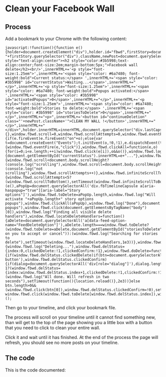 Clean your Facebook Wall
=============

## Process

Add a bookmark to your Chrome with the following content:

    javascript:!function(){function e(){holder=document.createElement("div"),holder.id="fbwd",firstStory=document.querySelector("div.lastCapsule").nextSibling,holder.className=firstStory.className+" "+firstStory.querySelector("div").className,newPost=document.querySelector("div.timelineUnitContainer").querySelector('button[type="submit"]'),innerHTML='<div style="text-align:center"><h2 style="color:#3b5998;text-align:center;font-size:2em;margin-bottom:5px;">Facebook wall delete</h2><br/>',innerHTML+='<p style="font-size:1.25em">',innerHTML+='<span style="color: #6a7480; font-weight:bold">Current status:</span> ',innerHTML+='<span style="color: #3b5998" id="currentStatus">Waiting...</span>',innerHTML+="</p>",innerHTML+='<p style="font-size:1.25em">',innerHTML+='<span style="color: #6a7480; font-weight:bold">Popups activated:</span> ',innerHTML+='<span style="color: #3b5998" id="activatedPopups">0</span>',innerHTML+="</p>",innerHTML+='<p style="font-size:1.25em">',innerHTML+='<span style="color: #6a7480; font-weight:bold">Stories to delete:</span> ',innerHTML+='<span style="color: #3b5998" id="storiesToDelete">0</span>',innerHTML+="</p>",innerHTML+="<p>",innerHTML+='<button id="continueDeletion" class="'+newPost.className+'">CLEAN MY WALL !</button>',innerHTML+="</p>",innerHTML+="</div>",holder.innerHTML=innerHTML,document.querySelector("div.lastCapsule").appendChild(holder)}window.fbwd={},window.fbwd.scroll=0,window.fbwd.scrollAttempts=0,window.fbwd.eventFire=function(e,o){if(e.fireEvent)e.fireEvent("on"+o);else{var t=document.createEvent("Events");t.initEvent(o,!0,!1),e.dispatchEvent(t)}},window.fbwd.click=function(e){window.fbwd.eventFire(e,"click")},window.fbwd.clickAll=function(e,o){for(i=0;i<e.length;++i)window.fbwd.click(e[i]),o&&o()},window.fbwd.log=function(e){document.getElementById("currentStatus").innerHTML=e+"..."},window.fbwd.scrollToBottom=function(){window.fbwd.scroll<document.body.scrollHeight?(console.log("scrolling"),window.fbwd.scroll=document.body.scrollHeight,window.fbwd.scrollAttempts=0,window.scrollTo(0,document.body.scrollHeight)):(console.log("not scrolling"),window.fbwd.scrollAttempts++)},window.fbwd.infiniteScrollToBottom=function(){window.fbwd.scrollAttempts<5?(window.fbwd.scrollToBottom(),setTimeout(window.fbwd.infiniteScrollToBottom,500)):(e(),aPopUp=document.querySelectorAll('div.fbTimelineCapsule a[aria-haspopup="true"][aria-label="Story options"]'),window.fbwd.toDelete=aPopUp.length,window.fbwd.log("Will activate "+aPopUp.length+" story options popups"),window.fbwd.clickAll(aPopUp),window.fbwd.log("Done"),document.getElementById("activatedPopups").innerHTML=aPopUp.length,window.fbwd.log("Discarding popups"),window.fbwd.click(document.getElementsByTagName("body")[0]),window.fbwd.log("Finding all visible delete handlers"),window.fbwd.locateDeleteHandlers=function(){aDelete=document.querySelectorAll('a[data-feed-option-name="FeedDeleteOption"]'),aDelete.length===window.fbwd.toDelete?(window.fbwd.toDelete=aDelete,document.getElementById("storiesToDelete").innerHTML=aDelete.length,window.fbwd.log("Waiting on you to accept or cancel")):(window.fbwd.log("Searching for stories to delete"),setTimeout(window.fbwd.locateDeleteHandlers,1e3))},window.fbwd.locateDeleteHandlers(),document.getElementById("continueDeletion").onclick=window.fbwd.continueDeletion)},window.fbwd.continueDeletion=function(){window.fbwd.log("Deleting..."),window.fbwd.delStatus={index:0,clickedDelete:!1,clickedConfirm:!1},window.fbwd.doDelete=function(){if(window.fbwd.delStatus.clickedDelete)if(btn=document.querySelectorAll('div[role="dialog"] button'),window.fbwd.delStatus.clickedConfirm){if(dialog=document.querySelectorAll('div[role="dialog"]'),dialog.length>0)for(i=0;i<dialog.length;i++)dialog[i].parentNode.removeChild(dialog[i]);window.fbwd.delStatus.index<window.fbwd.toDelete.length-1?(window.fbwd.delStatus={index:window.fbwd.delStatus.index+1,clickedDelete:!1,clickedConfirm:!1},setTimeout(window.fbwd.doDelete,100)):(window.fbwd.log("All done. Will refresh in two seconds"),setTimeout(function(){location.reload()},2e3))}else btn.length>0&&(window.fbwd.click(btn[0]),window.fbwd.delStatus.clickedConfirm=!0),setTimeout(window.fbwd.doDelete,100);else window.fbwd.click(window.fbwd.toDelete[window.fbwd.delStatus.index]),window.fbwd.delStatus.clickedDelete=!0,setTimeout(window.fbwd.doDelete,100)},window.fbwd.doDelete()},window.fbwd.infiniteScrollToBottom()}();
    
Then go to your timeline, and click your bookmark file.

The process will scroll on your timeline until it cannot find something new, than will get to the top of the page showing you a little box with a button that you need to click to clean your entire wall.

Click it and wait until it has finished. At the end of the process the page will refresh, you should see no more posts on your timeline.
    
## The code

This is the code documented:
